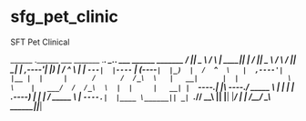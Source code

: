 # sfg_pet_clinic
SFT Pet Clinical


  ______ .______          ___       _______ .___________.        _______..______      ___       ______  _______
 /      ||   _  \        /   \     |   ____||           |       /       ||   _  \    /   \     /      ||   ____|
|  ,----'|  |_)  |      /  ^  \    |  |__   `---|  |----`      |   (----`|  |_)  |  /  ^  \   |  ,----'|  |__
|  |     |      /      /  /_\  \   |   __|      |  |            \   \    |   ___/  /  /_\  \  |  |     |   __|
|  `----.|  |\  \----./  _____  \  |  |         |  |        .----)   |   |  |     /  _____  \ |  `----.|  |____
 \______|| _| `._____/__/     \__\ |__|         |__|        |_______/    | _|    /__/     \__\ \______||_______|

